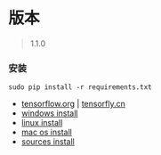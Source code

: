 # 版本
>1.1.0

### 安装
```
sudo pip install -r requirements.txt
```
* [tensorflow.org](https://www.tensorflow.org) | [tensorfly.cn](http://www.tensorfly.cn/)
* [windows install](https://www.tensorflow.org/install/install_windows)
* [linux install](https://www.tensorflow.org/install/install_linux)
* [mac os install](https://www.tensorflow.org/install/install_mac)
* [sources install](https://www.tensorflow.org/install/install_sources)